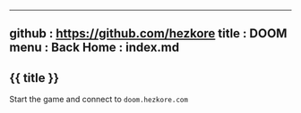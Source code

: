 -----------------------------------------------------------------------------
github  : https://github.com/hezkore
title   : DOOM
menu    :
  Back Home  : index.md
-----------------------------------------------------------------------------

## {{ title }} 
Start the game and connect to `doom.hezkore.com`